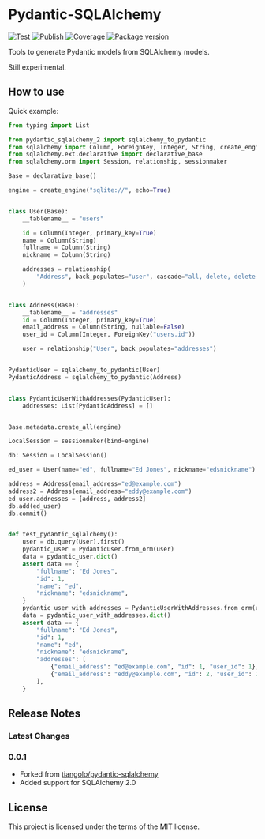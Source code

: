 # Pydantic-SQLAlchemy

<a href="https://github.com/tiangolo/pydantic-sqlalchemy/actions?query=workflow%3ATest" target="_blank">
    <img src="https://github.com/tiangolo/pydantic-sqlalchemy/workflows/Test/badge.svg" alt="Test">
</a>
<a href="https://github.com/tiangolo/pydantic-sqlalchemy/actions?query=workflow%3APublish" target="_blank">
    <img src="https://github.com/tiangolo/pydantic-sqlalchemy/workflows/Publish/badge.svg" alt="Publish">
</a>
<a href="https://codecov.io/gh/tiangolo/pydantic-sqlalchemy" target="_blank">
    <img src="https://img.shields.io/codecov/c/github/tiangolo/pydantic-sqlalchemy?color=%2334D058" alt="Coverage">
</a>
<a href="https://pypi.org/project/pydantic-sqlalchemy" target="_blank">
    <img src="https://img.shields.io/pypi/v/pydantic-sqlalchemy-2?color=%2334D058&label=pypi%20package" alt="Package version">
</a>

Tools to generate Pydantic models from SQLAlchemy models.

Still experimental.

## How to use

Quick example:

```Python
from typing import List

from pydantic_sqlalchemy_2 import sqlalchemy_to_pydantic
from sqlalchemy import Column, ForeignKey, Integer, String, create_engine
from sqlalchemy.ext.declarative import declarative_base
from sqlalchemy.orm import Session, relationship, sessionmaker

Base = declarative_base()

engine = create_engine("sqlite://", echo=True)


class User(Base):
    __tablename__ = "users"

    id = Column(Integer, primary_key=True)
    name = Column(String)
    fullname = Column(String)
    nickname = Column(String)

    addresses = relationship(
        "Address", back_populates="user", cascade="all, delete, delete-orphan"
    )


class Address(Base):
    __tablename__ = "addresses"
    id = Column(Integer, primary_key=True)
    email_address = Column(String, nullable=False)
    user_id = Column(Integer, ForeignKey("users.id"))

    user = relationship("User", back_populates="addresses")


PydanticUser = sqlalchemy_to_pydantic(User)
PydanticAddress = sqlalchemy_to_pydantic(Address)


class PydanticUserWithAddresses(PydanticUser):
    addresses: List[PydanticAddress] = []


Base.metadata.create_all(engine)

LocalSession = sessionmaker(bind=engine)

db: Session = LocalSession()

ed_user = User(name="ed", fullname="Ed Jones", nickname="edsnickname")

address = Address(email_address="ed@example.com")
address2 = Address(email_address="eddy@example.com")
ed_user.addresses = [address, address2]
db.add(ed_user)
db.commit()


def test_pydantic_sqlalchemy():
    user = db.query(User).first()
    pydantic_user = PydanticUser.from_orm(user)
    data = pydantic_user.dict()
    assert data == {
        "fullname": "Ed Jones",
        "id": 1,
        "name": "ed",
        "nickname": "edsnickname",
    }
    pydantic_user_with_addresses = PydanticUserWithAddresses.from_orm(user)
    data = pydantic_user_with_addresses.dict()
    assert data == {
        "fullname": "Ed Jones",
        "id": 1,
        "name": "ed",
        "nickname": "edsnickname",
        "addresses": [
            {"email_address": "ed@example.com", "id": 1, "user_id": 1},
            {"email_address": "eddy@example.com", "id": 2, "user_id": 1},
        ],
    }
```

## Release Notes

### Latest Changes



### 0.0.1

* Forked from [tiangolo/pydantic-sqlalchemy](https://github.com/tiangolo/pydantic-sqlalchemy/fork)
* Added support for SQLAlchemy 2.0

## License

This project is licensed under the terms of the MIT license.
